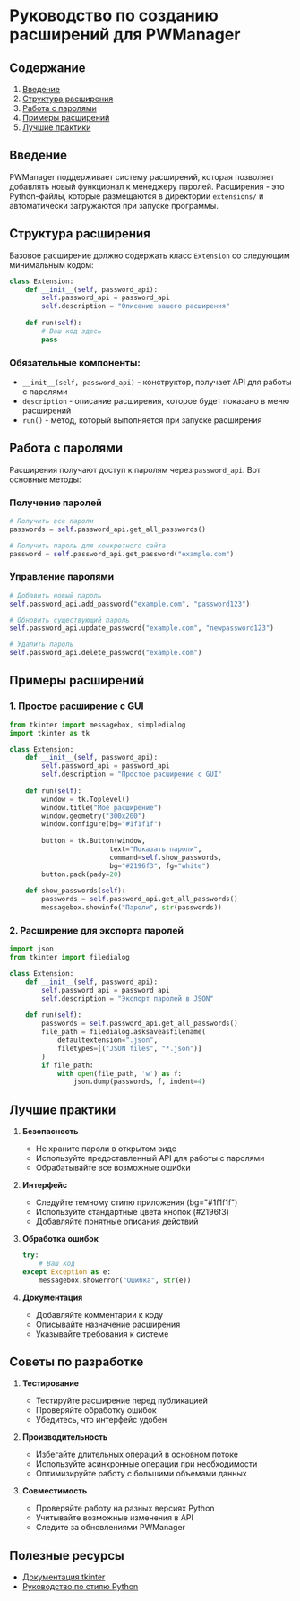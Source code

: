 # Руководство по созданию расширений для PWManager

## Содержание
1. [Введение](#введение)
2. [Структура расширения](#структура-расширения)
3. [Работа с паролями](#работа-с-паролями)
4. [Примеры расширений](#примеры-расширений)
5. [Лучшие практики](#лучшие-практики)

## Введение

PWManager поддерживает систему расширений, которая позволяет добавлять новый функционал к менеджеру паролей. Расширения - это Python-файлы, которые размещаются в директории `extensions/` и автоматически загружаются при запуске программы.

## Структура расширения

Базовое расширение должно содержать класс `Extension` со следующим минимальным кодом:

```python
class Extension:
    def __init__(self, password_api):
        self.password_api = password_api
        self.description = "Описание вашего расширения"
        
    def run(self):
        # Ваш код здесь
        pass
```

### Обязательные компоненты:
- `__init__(self, password_api)` - конструктор, получает API для работы с паролями
- `description` - описание расширения, которое будет показано в меню расширений
- `run()` - метод, который выполняется при запуске расширения

## Работа с паролями

Расширения получают доступ к паролям через `password_api`. Вот основные методы:

### Получение паролей
```python
# Получить все пароли
passwords = self.password_api.get_all_passwords()

# Получить пароль для конкретного сайта
password = self.password_api.get_password("example.com")
```

### Управление паролями
```python
# Добавить новый пароль
self.password_api.add_password("example.com", "password123")

# Обновить существующий пароль
self.password_api.update_password("example.com", "newpassword123")

# Удалить пароль
self.password_api.delete_password("example.com")
```

## Примеры расширений

### 1. Простое расширение с GUI
```python
from tkinter import messagebox, simpledialog
import tkinter as tk

class Extension:
    def __init__(self, password_api):
        self.password_api = password_api
        self.description = "Простое расширение с GUI"
        
    def run(self):
        window = tk.Toplevel()
        window.title("Моё расширение")
        window.geometry("300x200")
        window.configure(bg="#1f1f1f")
        
        button = tk.Button(window, 
                         text="Показать пароли",
                         command=self.show_passwords,
                         bg="#2196f3", fg="white")
        button.pack(pady=20)
        
    def show_passwords(self):
        passwords = self.password_api.get_all_passwords()
        messagebox.showinfo("Пароли", str(passwords))
```

### 2. Расширение для экспорта паролей
```python
import json
from tkinter import filedialog

class Extension:
    def __init__(self, password_api):
        self.password_api = password_api
        self.description = "Экспорт паролей в JSON"
        
    def run(self):
        passwords = self.password_api.get_all_passwords()
        file_path = filedialog.asksaveasfilename(
            defaultextension=".json",
            filetypes=[("JSON files", "*.json")]
        )
        if file_path:
            with open(file_path, 'w') as f:
                json.dump(passwords, f, indent=4)
```

## Лучшие практики

1. **Безопасность**
   - Не храните пароли в открытом виде
   - Используйте предоставленный API для работы с паролями
   - Обрабатывайте все возможные ошибки

2. **Интерфейс**
   - Следуйте темному стилю приложения (bg="#1f1f1f")
   - Используйте стандартные цвета кнопок (#2196f3)
   - Добавляйте понятные описания действий

3. **Обработка ошибок**
   ```python
   try:
       # Ваш код
   except Exception as e:
       messagebox.showerror("Ошибка", str(e))
   ```

4. **Документация**
   - Добавляйте комментарии к коду
   - Описывайте назначение расширения
   - Указывайте требования к системе

## Советы по разработке

1. **Тестирование**
   - Тестируйте расширение перед публикацией
   - Проверяйте обработку ошибок
   - Убедитесь, что интерфейс удобен

2. **Производительность**
   - Избегайте длительных операций в основном потоке
   - Используйте асинхронные операции при необходимости
   - Оптимизируйте работу с большими объемами данных

3. **Совместимость**
   - Проверяйте работу на разных версиях Python
   - Учитывайте возможные изменения в API
   - Следите за обновлениями PWManager

## Полезные ресурсы

- [Документация tkinter](https://docs.python.org/3/library/tkinter.html)
- [Руководство по стилю Python](https://www.python.org/dev/peps/pep-0008/)